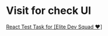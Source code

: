 # Visit for check UI
[React Test Task for [Elite Dev Squad ❤️]](https://arayiksuqiasyan.github.io/test-react/)
